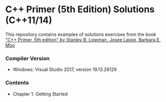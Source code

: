 # C++ Primer (5th Edition) Solutions (C++11/14)

This repository contains examples of solutions exercises from the book ["C++ Primer, 5th edition" by Stanley B. Lippman, Josée Lajoie, Barbara E. Moo](https://www.amazon.com/Primer-5th-Stanley-B-Lippman/dp/0321714113)

### Compiler Version
 * Windows: Visual Studio 2017, version 19.13.26129 

### Contents
- Chapter 1. Getting Started

